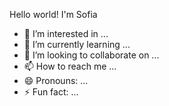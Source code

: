 Hello world! I'm Sofia
- 👀 I’m interested in ...
- 🌱 I’m currently learning ...
- 💞️ I’m looking to collaborate on ...
- 📫 How to reach me ...
- 😄 Pronouns: ...
- ⚡ Fun fact: ...

<!---
sofiaharmen/sofiaharmen is a ✨ special ✨ repository because its `README.md` (this file) appears on your GitHub profile.
You can click the Preview link to take a look at your changes.
--->
